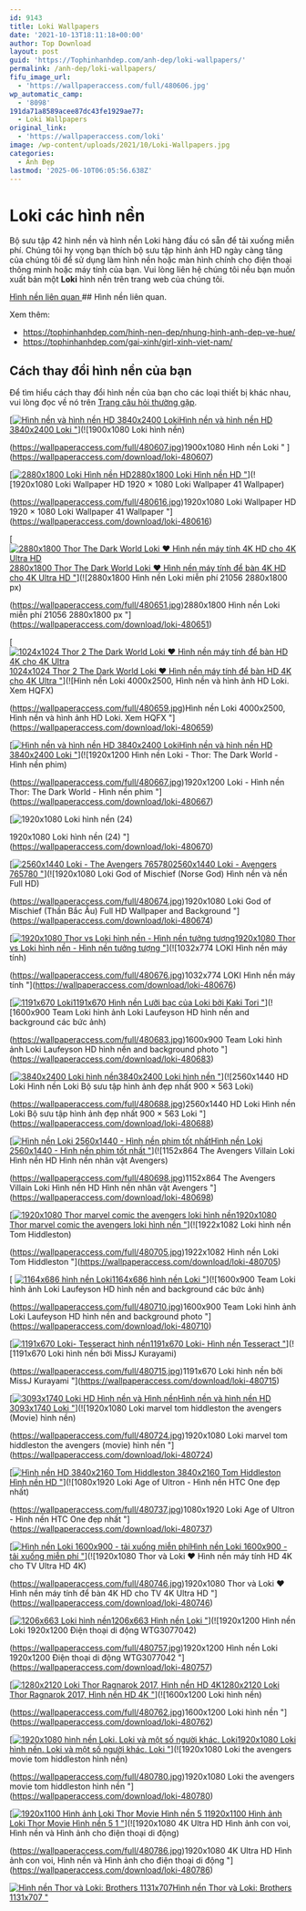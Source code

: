 ```yaml
---
id: 9143
title: Loki Wallpapers
date: '2021-10-13T18:11:18+00:00'
author: Top Download
layout: post
guid: 'https://Tophinhanhdep.com/anh-dep/loki-wallpapers/'
permalink: /anh-dep/loki-wallpapers/
fifu_image_url:
  - 'https://wallpaperaccess.com/full/480606.jpg'
wp_automatic_camp:
  - '8098'
191da71a8589acee87dc43fe1929ae77:
  - Loki Wallpapers
original_link:
  - 'https://wallpaperaccess.com/loki'
image: /wp-content/uploads/2021/10/Loki-Wallpapers.jpg
categories:
  - Ảnh Đẹp
lastmod: '2025-06-10T06:05:56.638Z'
---
```

# Loki các hình nền

Bộ sưu tập 42 hình nền và hình nền Loki hàng đầu có sẵn để tải xuống miễn phí. Chúng tôi hy vọng bạn thích bộ sưu tập hình ảnh HD ngày càng tăng của chúng tôi để sử dụng làm hình nền hoặc màn hình chính cho điện thoại thông minh hoặc máy tính của bạn. Vui lòng liên hệ chúng tôi nếu bạn muốn xuất bản một **Loki** hình nền trên trang web của chúng tôi.

[Hình nền liên quan ](#related) ## Hình nền liên quan.

   
 Xem thêm:

   
- <https://tophinhanhdep.com/hinh-nen-dep/nhung-hinh-anh-dep-ve-hue/>
- <https://tophinhanhdep.com/gai-xinh/girl-xinh-viet-nam/>

## Cách thay đổi hình nền của bạn

Để tìm hiểu cách thay đổi hình nền của bạn cho các loại thiết bị khác nhau, vui lòng đọc về nó trên [Trang câu hỏi thường gặp](https://tophinhanhdep.com/faq/).

  
[[![Hình nền và hình nền HD 3840x2400 Loki](https://wallpaperaccess.com/full/480606.jpg)Hình nền và hình nền HD 3840x2400 Loki "](https://wallpaperaccess.com/download/loki-480606)](![1900x1080 Loki hình nền)

(https://wallpaperaccess.com/full/480607.jpg)1900x1080 Hình nền Loki " ](https://wallpaperaccess.com/download/loki-480607)

[[![2880x1800 Loki Hình nền HD](https://wallpaperaccess.com/full/480608.jpg)2880x1800 Loki Hình nền HD "](https://wallpaperaccess.com/download/loki-480608)](![1920x1080 Loki Wallpaper HD 1920 × 1080 Loki Wallpaper 41 Wallpaper)

(https://wallpaperaccess.com/full/480616.jpg)1920x1080 Loki Wallpaper HD 1920 × 1080 Loki Wallpaper 41 Wallpaper "](https://wallpaperaccess.com/download/loki-480616)

[[![2880x1800 Thor The Dark World Loki ❤ Hình nền máy tính 4K HD cho 4K Ultra HD](https://wallpaperaccess.com/full/480619.jpg)2880x1800 Thor The Dark World Loki ❤ Hình nền máy tính để bàn 4K HD cho 4K Ultra HD "](https://wallpaperaccess.com/download/loki-480619)](![2880x1800 Hình nền Loki miễn phí 21056 2880x1800 px)

(https://wallpaperaccess.com/full/480651.jpg)2880x1800 Hình nền Loki miễn phí 21056 2880x1800 px "](https://wallpaperaccess.com/download/loki-480651)

[[![1024x1024 Thor 2 The Dark World Loki ❤ Hình nền máy tính để bàn HD 4K cho 4K Ultra](https://wallpaperaccess.com/full/480655.jpg)1024x1024 Thor 2 The Dark World Loki ❤ Hình nền máy tính để bàn HD 4K cho 4K Ultra "](https://wallpaperaccess.com/download/loki-480655)](![Hình nền Loki 4000x2500, Hình nền và hình ảnh HD Loki.  Xem HQFX)

(https://wallpaperaccess.com/full/480659.jpg)Hình nền Loki 4000x2500, Hình nền và hình ảnh HD Loki. Xem HQFX "](https://wallpaperaccess.com/download/loki-480659)

[[![Hình nền và hình nền HD 3840x2400 Loki](https://wallpaperaccess.com/full/480665.jpg)Hình nền và hình nền HD 3840x2400 Loki "](https://wallpaperaccess.com/download/loki-480665)](![1920x1200 Hình nền Loki - Thor: The Dark World - Hình nền phim)

(https://wallpaperaccess.com/full/480667.jpg)1920x1200 Loki - Hình nền Thor: The Dark World - Hình nền phim "](https://wallpaperaccess.com/download/loki-480667)

[![1920x1080 Loki hình nền (24)](https://wallpaperaccess.com/full/480670.jpg)

1920x1080 Loki hình nền (24) "](https://wallpaperaccess.com/download/loki-480670)

[[![2560x1440 Loki - The Avengers 765780](https://wallpaperaccess.com/full/480673.jpg)2560x1440 Loki - Avengers 765780 "](https://wallpaperaccess.com/download/loki-480673)](![1920x1080 Loki God of Mischief (Norse God) Hình nền và nền Full HD)

(https://wallpaperaccess.com/full/480674.jpg)1920x1080 Loki God of Mischief (Thần Bắc Âu) Full HD Wallpaper and Background "](https://wallpaperaccess.com/download/loki-480674)

[[![1920x1080 Thor vs Loki hình nền - Hình nền tưởng tượng](https://wallpaperaccess.com/full/480675.jpg)1920x1080 Thor vs Loki hình nền - Hình nền tưởng tượng "](https://wallpaperaccess.com/download/loki-480675)](![1032x774 LOKI Hình nền máy tính)

(https://wallpaperaccess.com/full/480676.jpg)1032x774 LOKI Hình nền máy tính "](https://wallpaperaccess.com/download/loki-480676)

[[![1191x670 Loki](https://wallpaperaccess.com/full/480679.jpg)1191x670 Hình nền Lưỡi bạc của Loki bởi Kaki Tori "](https://wallpaperaccess.com/download/loki-480679)](![1600x900 Team Loki hình ảnh Loki Laufeyson HD hình nền and background các bức ảnh)

(https://wallpaperaccess.com/full/480683.jpg)1600x900 Team Loki hình ảnh Loki Laufeyson HD hình nền and background photo "](https://wallpaperaccess.com/download/loki-480683)

[[![3840x2400 Loki hình nền](https://wallpaperaccess.com/full/480686.jpg)3840x2400 Loki hình nền "](https://wallpaperaccess.com/download/loki-480686)](![2560x1440 HD Loki Hình nền Loki Bộ sưu tập hình ảnh đẹp nhất 900 × 563 Loki)

(https://wallpaperaccess.com/full/480688.jpg)2560x1440 HD Loki Hình nền Loki Bộ sưu tập hình ảnh đẹp nhất 900 × 563 Loki "](https://wallpaperaccess.com/download/loki-480688)

[[![Hình nền Loki 2560x1440 - Hình nền phim tốt nhất](https://wallpaperaccess.com/full/480691.jpg)Hình nền Loki 2560x1440 - Hình nền phim tốt nhất "](https://wallpaperaccess.com/download/loki-480691)](![1152x864 The Avengers Villain Loki Hình nền HD Hình nền nhân vật Avengers)

(https://wallpaperaccess.com/full/480698.jpg)1152x864 The Avengers Villain Loki Hình nền HD Hình nền nhân vật Avengers "](https://wallpaperaccess.com/download/loki-480698)

[[![1920x1080 Thor marvel comic the avengers loki hình nền](https://wallpaperaccess.com/full/480703.jpg)1920x1080 Thor marvel comic the avengers loki hình nền "](https://wallpaperaccess.com/download/loki-480703)](![1922x1082 Loki hình nền Tom Hiddleston)

(https://wallpaperaccess.com/full/480705.jpg)1922x1082 Hình nền Loki Tom Hiddleston "](https://wallpaperaccess.com/download/loki-480705)

[ [![1164x686 hình nền Loki](https://wallpaperaccess.com/full/480709.jpg)1164x686 hình nền Loki "](https://wallpaperaccess.com/download/loki-480709)](![1600x900 Team Loki hình ảnh Loki Laufeyson HD hình nền and background các bức ảnh)

(https://wallpaperaccess.com/full/480710.jpg)1600x900 Team Loki hình ảnh Loki Laufeyson HD hình nền and background photo "](https://wallpaperaccess.com/download/loki-480710)

[[![1191x670 Loki- Tesseract hình nền](https://wallpaperaccess.com/full/480712.jpg)1191x670 Loki- Hình nền Tesseract "](https://wallpaperaccess.com/download/loki-480712)](![1191x670 Loki hình nền bởi MissJ Kurayami)

(https://wallpaperaccess.com/full/480715.jpg)1191x670 Loki hình nền bởi MissJ Kurayami "](https://wallpaperaccess.com/download/loki-480715)

[[![3093x1740 Loki HD Hình nền và Hình nền](https://wallpaperaccess.com/full/480722.jpg)Hình nền và hình nền HD 3093x1740 Loki "](https://wallpaperaccess.com/download/loki-480722)](![1920x1080 Loki marvel tom hiddleston the avengers (Movie) hình nền)

(https://wallpaperaccess.com/full/480724.jpg)1920x1080 Loki marvel tom hiddleston the avengers (movie) hình nền "](https://wallpaperaccess.com/download/loki-480724)

[[![Hình nền HD 3840x2160 Tom Hiddleston](https://wallpaperaccess.com/full/480732.jpg) 3840x2160 Tom Hiddleston Hình nền HD "](https://wallpaperaccess.com/download/loki-480732)](![1080x1920 Loki Age of Ultron - Hình nền HTC One đẹp nhất)

(https://wallpaperaccess.com/full/480737.jpg)1080x1920 Loki Age of Ultron - Hình nền HTC One đẹp nhất "](https://wallpaperaccess.com/download/loki-480737)

[[![Hình nền Loki 1600x900 - tải xuống miễn phí](https://wallpaperaccess.com/full/480744.jpg)Hình nền Loki 1600x900 - tải xuống miễn phí "](https://wallpaperaccess.com/download/loki-480744)](![1920x1080 Thor và Loki ❤ Hình nền máy tính HD 4K cho TV Ultra HD 4K)

(https://wallpaperaccess.com/full/480746.jpg)1920x1080 Thor và Loki ❤ Hình nền máy tính để bàn 4K HD cho TV 4K Ultra HD "](https://wallpaperaccess.com/download/loki-480746)

[[![1206x663 Loki hình nền](https://wallpaperaccess.com/full/480750.jpg)1206x663 Hình nền Loki "](https://wallpaperaccess.com/download/loki-480750)](![1920x1200 Hình nền Loki 1920x1200 Điện thoại di động WTG3077042)

(https://wallpaperaccess.com/full/480757.jpg)1920x1200 Hình nền Loki 1920x1200 Điện thoại di động WTG3077042 "](https://wallpaperaccess.com/download/loki-480757)

[[![1280x2120 Loki Thor Ragnarok 2017, Hình nền HD 4K](https://wallpaperaccess.com/full/480761.jpg)1280x2120 Loki Thor Ragnarok 2017, Hình nền HD 4K "](https://wallpaperaccess.com/download/loki-480761)](![1600x1200 Loki hình nền)

(https://wallpaperaccess.com/full/480762.jpg)1600x1200 Loki hình nền "](https://wallpaperaccess.com/download/loki-480762)

[[![1920x1080 hình nền Loki.  Loki và một số người khác.  Loki](https://wallpaperaccess.com/full/480776.jpg)1920x1080 Loki hình nền. Loki và một số người khác. Loki "](https://wallpaperaccess.com/download/loki-480776)](![1920x1080 Loki the avengers movie tom hiddleston hình nền)

(https://wallpaperaccess.com/full/480780.jpg)1920x1080 Loki the avengers movie tom hiddleston hình nền "](https://wallpaperaccess.com/download/loki-480780)

[[![1920x1100 Hình ảnh Loki Thor Movie Hình nền 5 1](https://wallpaperaccess.com/full/480785.jpg)1920x1100 Hình ảnh Loki Thor Movie Hình nền 5 1 "](https://wallpaperaccess.com/download/loki-480785)](![1920x1080 4K Ultra HD Hình ảnh con voi, Hình nền và Hình ảnh cho điện thoại di động)

(https://wallpaperaccess.com/full/480786.jpg)1920x1080 4K Ultra HD Hình ảnh con voi, Hình nền và Hình ảnh cho điện thoại di động "](https://wallpaperaccess.com/download/loki-480786)

[![Hình nền Thor và Loki: Brothers 1131x707](https://wallpaperaccess.com/full/480790.jpg)Hình nền Thor và Loki: Brothers 1131x707 "](https://wallpaperaccess.com/download/loki-480790)
